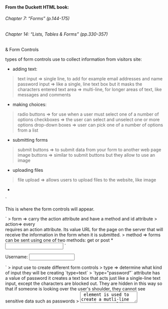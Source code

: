 #### From the Duckett HTML book:

###### Chapter 7: “Forms” (p.144-175)
###### Chapter 14: “Lists, Tables & Forms” (pp.330-357)
&  Form Controls

types of form controls use to collect information from visitors site:
* adding text:
> text input => single line, to add for example email addresses and name
> password input => like a single, line text box but it masks the characters entered
> text area => multi-line, for longer areas of text, like messages and comments

* making choices:
> radio buttons => for use when a user must select one of a number of options
> checkboxes => the user can select and unselect one or more options
> drop-down boxes => user can pick one of a number of options from a list

* submitting forms
> submit buttons => to submit data from your form to another web page
> image buttons => similar to submit buttons but they allow to use an image

* uploading files
> file upload => allows users to upload files to the website, like image

* <forms>
`<form action="http://www.example.com/subscribe.php"
method="get">
<p>This is where the form controls will appear.
</p>
</form>`
> form => carry the action attribute and have a method and id attribute
> action=> every <form> requires an action attribute. Its value  URL for the page on the server that will receive the information in the form when it is submitted.
> method  => forms can be sent using one of two methods: get or post
* <input> 
`<form action="http://www.example.com/login.php">
<p>Username:
<input type="text" name="username" size="15"
maxlength="30" />
</p>
</form>`
> input use to create different form controls
> type => determine what kind of input they will be creating `type=text`
> `type="password"`  attribute has a value of password it creates a text box that acts just like a single-line text input, except the characters are blocked out. They are hidden in this way so that if someone is looking over the user's shoulder, they cannot see sensitive data such as passwords
> <textarea> element is used to create a mutli-line text input. Unlike other input elements this is not an empty element. It should therefore have an opening and a closing tag
> `type="radio"` Radio buttons allow users to pick
just one of a number of option
> `type="checkbox"` => Checkboxes allow users to select one or more options in answer to a question
> <select> a drop down list box (also known as a select box) allows users to select one option from a drop down list.
> <option>  element is used to specify the options that the user can select from. The words between the opening <option> and closing </option> tags will be shown to the user in the drop down box
> type="submit" => The submit button is used to send a form to the server

**********
* `list-style-type` => allowsto control the shape or style of a bullet point
> Unordered Lists
> > none
> > disc
> > circle
> > square
> Ordered Lists
> > decimal
> > > 1 2 3
> > decimal-leading-zero
> > > 01 02 03
> > lower-alpha
> > > a b c
> > upper-alpha
> > >A B C
> > lower-roman
> > >i. ii. iii.
> > upper-roman
> > > I II III